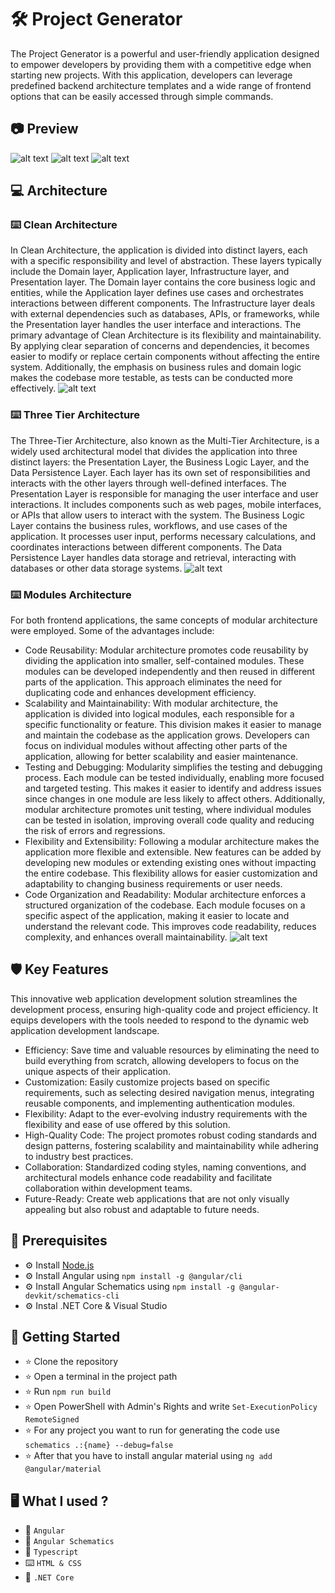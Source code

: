 # 🛠️ Project Generator
  The Project Generator is a powerful and user-friendly application designed to empower developers by providing them with a competitive edge when starting new projects. With this application, developers can leverage predefined backend architecture templates and a wide range of frontend options that can be easily accessed through simple commands.

## 📷 Preview  
![alt text](https://github.com/Piciorus-Ovidiu-Mihai/Photos/blob/master/pg-auth-module.png) 
![alt text](https://github.com/Piciorus-Ovidiu-Mihai/Photos/blob/master/pg-ionic-dashboard.png) 
![alt text](https://github.com/Piciorus-Ovidiu-Mihai/Photos/blob/master/pg-angular-aboutus.png) 

## 💻 Architecture
### ⌨️ Clean Architecture
In Clean Architecture, the application is divided into distinct layers, each with a specific responsibility and level of abstraction. These layers typically include the Domain layer, Application layer, Infrastructure layer, and Presentation layer. The Domain layer contains the core business logic and entities, while the Application layer defines use cases and orchestrates interactions between different components. The Infrastructure layer deals with external dependencies such as databases, APIs, or frameworks, while the Presentation layer handles the user interface and interactions.
The primary advantage of Clean Architecture is its flexibility and maintainability. By applying clear separation of concerns and dependencies, it becomes easier to modify or replace certain components without affecting the entire system. Additionally, the emphasis on business rules and domain logic makes the codebase more testable, as tests can be conducted more effectively.
![alt text](https://github.com/Piciorus-Ovidiu-Mihai/Photos/blob/master/pg-clean-architecture.png) 
### ⌨️ Three Tier Architecture
The Three-Tier Architecture, also known as the Multi-Tier Architecture, is a widely used architectural model that divides the application into three distinct layers: the Presentation Layer, the Business Logic Layer, and the Data Persistence Layer. Each layer has its own set of responsibilities and interacts with the other layers through well-defined interfaces.
The Presentation Layer is responsible for managing the user interface and user interactions. It includes components such as web pages, mobile interfaces, or APIs that allow users to interact with the system. The Business Logic Layer contains the business rules, workflows, and use cases of the application. It processes user input, performs necessary calculations, and coordinates interactions between different components. The Data Persistence Layer handles data storage and retrieval, interacting with databases or other data storage systems.
![alt text](https://github.com/Piciorus-Ovidiu-Mihai/Photos/blob/master/pg-three-tier-architecture.png) 
### ⌨️ Modules Architecture
For both frontend applications, the same concepts of modular architecture were employed. Some of the advantages include:
* Code Reusability: Modular architecture promotes code reusability by dividing the application into smaller, self-contained modules. These modules can be developed independently and then reused in different parts of the application. This approach eliminates the need for duplicating code and enhances development efficiency.
* Scalability and Maintainability: With modular architecture, the application is divided into logical modules, each responsible for a specific functionality or feature. This division makes it easier to manage and maintain the codebase as the application grows. Developers can focus on individual modules without affecting other parts of the application, allowing for better scalability and easier maintenance.
* Testing and Debugging: Modularity simplifies the testing and debugging process. Each module can be tested individually, enabling more focused and targeted testing. This makes it easier to identify and address issues since changes in one module are less likely to affect others. Additionally, modular architecture promotes unit testing, where individual modules can be tested in isolation, improving overall code quality and reducing the risk of errors and regressions.
* Flexibility and Extensibility: Following a modular architecture makes the application more flexible and extensible. New features can be added by developing new modules or extending existing ones without impacting the entire codebase. This flexibility allows for easier customization and adaptability to changing business requirements or user needs.
* Code Organization and Readability: Modular architecture enforces a structured organization of the codebase. Each module focuses on a specific aspect of the application, making it easier to locate and understand the relevant code. This improves code readability, reduces complexity, and enhances overall maintainability.
![alt text](https://github.com/Piciorus-Ovidiu-Mihai/Photos/blob/master/pages-architecture.png) 
## 🛡️ Key Features
This innovative web application development solution streamlines the development process, ensuring high-quality code and project efficiency. It equips developers with the tools needed to respond to the dynamic web application development landscape.
* Efficiency: Save time and valuable resources by eliminating the need to build everything from scratch, allowing developers to focus on the unique aspects of their application.
* Customization: Easily customize projects based on specific requirements, such as selecting desired navigation menus, integrating reusable components, and implementing authentication modules.
* Flexibility: Adapt to the ever-evolving industry requirements with the flexibility and ease of use offered by this solution.
* High-Quality Code: The project promotes robust coding standards and design patterns, fostering scalability and maintainability while adhering to industry best practices.
* Collaboration: Standardized coding styles, naming conventions, and architectural models enhance code readability and facilitate collaboration within development teams.
* Future-Ready: Create web applications that are not only visually appealing but also robust and adaptable to future needs.

## 💽 Prerequisites
* ⚙️ Install [Node.js](https://nodejs.org/en/download/)
* ⚙️ Install Angular using `npm install -g @angular/cli`
* ⚙️ Install Angular Schematics using `npm install -g @angular-devkit/schematics-cli`
* ⚙️ Instal .NET Core & Visual Studio

## 🚀 Getting Started
* ⭐ Clone the repository
* ⭐ Open a terminal in the project path
* ⭐ Run `npm run build`
* ⭐ Open PowerShell with Admin's Rights and write `Set-ExecutionPolicy RemoteSigned`
* ⭐ For any project you want to run for generating the code use `schematics .:{name} --debug=false`
* ⭐ After that you have to install angular material using `ng add @angular/material`

## 🖥️ What I used ?
* 💽 `Angular`
* 💽 `Angular Schematics`
* 🧮 `Typescript`
* ⌨️ `HTML & CSS`
* 💽 `.NET Core`
